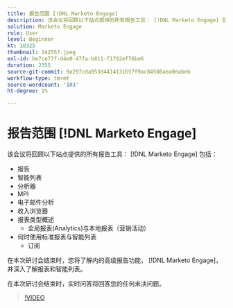 ```yaml
---
title: 报告范围 [!DNL Marketo Engage]
description: 该会议将回顾以下站点提供的所有报告工具： [!DNL Marketo Engage] 包括报表智能列表分析器MPI电子邮件分析
solution: Marketo Engage
role: User
level: Beginner
kt: 10325
thumbnail: 342557.jpeg
exl-id: be7ce77f-d4e0-47fa-b811-f1792ef76be6
duration: 2355
source-git-commit: 9a297cda953d4414131657f9ac84580aea0eabeb
workflow-type: tm+mt
source-wordcount: '103'
ht-degree: 1%

---
```


# 报告范围 [!DNL Marketo Engage]

该会议将回顾以下站点提供的所有报告工具： [!DNL Marketo Engage] 包括：

* 报告
* 智能列表
* 分析器
* MPI
* 电子邮件分析
* 收入浏览器
* 报表类型概述
   * 全局报表(Analytics)与本地报表（营销活动）
* 何时使用标准报表与智能列表
   * 订阅

在本次研讨会结束时，您将了解内的高级报告功能， [!DNL Marketo Engage]，并深入了解报表和智能列表。

在本次研讨会结束时，实时问答将回答您的任何未决问题。

>[!VIDEO](https://video.tv.adobe.com/v/342557/?quality=12&learn=on)
